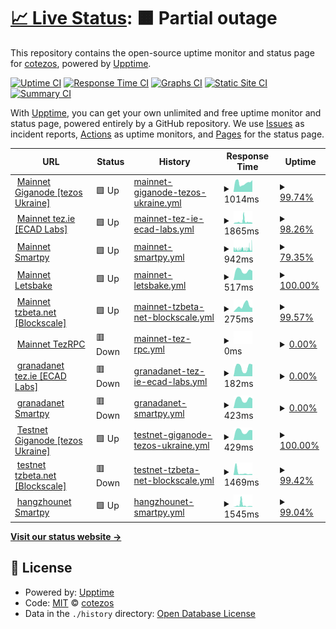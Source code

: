 # [📈 Live Status](https://cotezos.github.io/teznodes): <!--live status--> **🟧 Partial outage**

This repository contains the open-source uptime monitor and status page for [cotezos](https://cotezos.github.io/teznodes), powered by [Upptime](https://github.com/upptime/upptime).

[![Uptime CI](https://github.com/cotezos/teznodes/workflows/Uptime%20CI/badge.svg)](https://github.com/cotezos/teznodes/actions?query=workflow%3A%22Uptime+CI%22)
[![Response Time CI](https://github.com/cotezos/teznodes/workflows/Response%20Time%20CI/badge.svg)](https://github.com/cotezos/teznodes/actions?query=workflow%3A%22Response+Time+CI%22)
[![Graphs CI](https://github.com/cotezos/teznodes/workflows/Graphs%20CI/badge.svg)](https://github.com/cotezos/teznodes/actions?query=workflow%3A%22Graphs+CI%22)
[![Static Site CI](https://github.com/cotezos/teznodes/workflows/Static%20Site%20CI/badge.svg)](https://github.com/cotezos/teznodes/actions?query=workflow%3A%22Static+Site+CI%22)
[![Summary CI](https://github.com/cotezos/teznodes/workflows/Summary%20CI/badge.svg)](https://github.com/cotezos/teznodes/actions?query=workflow%3A%22Summary+CI%22)

With [Upptime](https://upptime.js.org), you can get your own unlimited and free uptime monitor and status page, powered entirely by a GitHub repository. We use [Issues](https://github.com/cotezos/teznodes/issues) as incident reports, [Actions](https://github.com/cotezos/teznodes/actions) as uptime monitors, and [Pages](https://cotezos.github.io/teznodes) for the status page.

<!--start: status pages-->
<!-- This summary is generated by Upptime (https://github.com/upptime/upptime) -->
<!-- Do not edit this manually, your changes will be overwritten -->
<!-- prettier-ignore -->
| URL | Status | History | Response Time | Uptime |
| --- | ------ | ------- | ------------- | ------ |
| <img alt="" src="https://favicons.githubusercontent.com/mainnet-tezos.giganode.io" height="13"> [Mainnet Giganode [tezos Ukraine]](https://mainnet-tezos.giganode.io/chains/main/blocks/head) | 🟩 Up | [mainnet-giganode-tezos-ukraine.yml](https://github.com/cotezos/teznodes/commits/HEAD/history/mainnet-giganode-tezos-ukraine.yml) | <details><summary><img alt="Response time graph" src="./graphs/mainnet-giganode-tezos-ukraine/response-time-week.png" height="20"> 1014ms</summary><br><a href="https://cotezos.github.io/teznodes/history/mainnet-giganode-tezos-ukraine"><img alt="Response time 1973" src="https://img.shields.io/endpoint?url=https%3A%2F%2Fraw.githubusercontent.com%2Fcotezos%2Fteznodes%2FHEAD%2Fapi%2Fmainnet-giganode-tezos-ukraine%2Fresponse-time.json"></a><br><a href="https://cotezos.github.io/teznodes/history/mainnet-giganode-tezos-ukraine"><img alt="24-hour response time 1188" src="https://img.shields.io/endpoint?url=https%3A%2F%2Fraw.githubusercontent.com%2Fcotezos%2Fteznodes%2FHEAD%2Fapi%2Fmainnet-giganode-tezos-ukraine%2Fresponse-time-day.json"></a><br><a href="https://cotezos.github.io/teznodes/history/mainnet-giganode-tezos-ukraine"><img alt="7-day response time 1014" src="https://img.shields.io/endpoint?url=https%3A%2F%2Fraw.githubusercontent.com%2Fcotezos%2Fteznodes%2FHEAD%2Fapi%2Fmainnet-giganode-tezos-ukraine%2Fresponse-time-week.json"></a><br><a href="https://cotezos.github.io/teznodes/history/mainnet-giganode-tezos-ukraine"><img alt="30-day response time 1973" src="https://img.shields.io/endpoint?url=https%3A%2F%2Fraw.githubusercontent.com%2Fcotezos%2Fteznodes%2FHEAD%2Fapi%2Fmainnet-giganode-tezos-ukraine%2Fresponse-time-month.json"></a><br><a href="https://cotezos.github.io/teznodes/history/mainnet-giganode-tezos-ukraine"><img alt="1-year response time 1973" src="https://img.shields.io/endpoint?url=https%3A%2F%2Fraw.githubusercontent.com%2Fcotezos%2Fteznodes%2FHEAD%2Fapi%2Fmainnet-giganode-tezos-ukraine%2Fresponse-time-year.json"></a></details> | <details><summary><a href="https://cotezos.github.io/teznodes/history/mainnet-giganode-tezos-ukraine">99.74%</a></summary><a href="https://cotezos.github.io/teznodes/history/mainnet-giganode-tezos-ukraine"><img alt="All-time uptime 99.33%" src="https://img.shields.io/endpoint?url=https%3A%2F%2Fraw.githubusercontent.com%2Fcotezos%2Fteznodes%2FHEAD%2Fapi%2Fmainnet-giganode-tezos-ukraine%2Fuptime.json"></a><br><a href="https://cotezos.github.io/teznodes/history/mainnet-giganode-tezos-ukraine"><img alt="24-hour uptime 98.17%" src="https://img.shields.io/endpoint?url=https%3A%2F%2Fraw.githubusercontent.com%2Fcotezos%2Fteznodes%2FHEAD%2Fapi%2Fmainnet-giganode-tezos-ukraine%2Fuptime-day.json"></a><br><a href="https://cotezos.github.io/teznodes/history/mainnet-giganode-tezos-ukraine"><img alt="7-day uptime 99.74%" src="https://img.shields.io/endpoint?url=https%3A%2F%2Fraw.githubusercontent.com%2Fcotezos%2Fteznodes%2FHEAD%2Fapi%2Fmainnet-giganode-tezos-ukraine%2Fuptime-week.json"></a><br><a href="https://cotezos.github.io/teznodes/history/mainnet-giganode-tezos-ukraine"><img alt="30-day uptime 99.33%" src="https://img.shields.io/endpoint?url=https%3A%2F%2Fraw.githubusercontent.com%2Fcotezos%2Fteznodes%2FHEAD%2Fapi%2Fmainnet-giganode-tezos-ukraine%2Fuptime-month.json"></a><br><a href="https://cotezos.github.io/teznodes/history/mainnet-giganode-tezos-ukraine"><img alt="1-year uptime 99.33%" src="https://img.shields.io/endpoint?url=https%3A%2F%2Fraw.githubusercontent.com%2Fcotezos%2Fteznodes%2FHEAD%2Fapi%2Fmainnet-giganode-tezos-ukraine%2Fuptime-year.json"></a></details>
| <img alt="" src="https://favicons.githubusercontent.com/api.tez.ie" height="13"> [Mainnet tez.ie [ECAD Labs]](https://api.tez.ie/rpc/mainnet/chains/main/blocks/head) | 🟩 Up | [mainnet-tez-ie-ecad-labs.yml](https://github.com/cotezos/teznodes/commits/HEAD/history/mainnet-tez-ie-ecad-labs.yml) | <details><summary><img alt="Response time graph" src="./graphs/mainnet-tez-ie-ecad-labs/response-time-week.png" height="20"> 1865ms</summary><br><a href="https://cotezos.github.io/teznodes/history/mainnet-tez-ie-ecad-labs"><img alt="Response time 1590" src="https://img.shields.io/endpoint?url=https%3A%2F%2Fraw.githubusercontent.com%2Fcotezos%2Fteznodes%2FHEAD%2Fapi%2Fmainnet-tez-ie-ecad-labs%2Fresponse-time.json"></a><br><a href="https://cotezos.github.io/teznodes/history/mainnet-tez-ie-ecad-labs"><img alt="24-hour response time 1153" src="https://img.shields.io/endpoint?url=https%3A%2F%2Fraw.githubusercontent.com%2Fcotezos%2Fteznodes%2FHEAD%2Fapi%2Fmainnet-tez-ie-ecad-labs%2Fresponse-time-day.json"></a><br><a href="https://cotezos.github.io/teznodes/history/mainnet-tez-ie-ecad-labs"><img alt="7-day response time 1865" src="https://img.shields.io/endpoint?url=https%3A%2F%2Fraw.githubusercontent.com%2Fcotezos%2Fteznodes%2FHEAD%2Fapi%2Fmainnet-tez-ie-ecad-labs%2Fresponse-time-week.json"></a><br><a href="https://cotezos.github.io/teznodes/history/mainnet-tez-ie-ecad-labs"><img alt="30-day response time 1590" src="https://img.shields.io/endpoint?url=https%3A%2F%2Fraw.githubusercontent.com%2Fcotezos%2Fteznodes%2FHEAD%2Fapi%2Fmainnet-tez-ie-ecad-labs%2Fresponse-time-month.json"></a><br><a href="https://cotezos.github.io/teznodes/history/mainnet-tez-ie-ecad-labs"><img alt="1-year response time 1590" src="https://img.shields.io/endpoint?url=https%3A%2F%2Fraw.githubusercontent.com%2Fcotezos%2Fteznodes%2FHEAD%2Fapi%2Fmainnet-tez-ie-ecad-labs%2Fresponse-time-year.json"></a></details> | <details><summary><a href="https://cotezos.github.io/teznodes/history/mainnet-tez-ie-ecad-labs">98.26%</a></summary><a href="https://cotezos.github.io/teznodes/history/mainnet-tez-ie-ecad-labs"><img alt="All-time uptime 98.23%" src="https://img.shields.io/endpoint?url=https%3A%2F%2Fraw.githubusercontent.com%2Fcotezos%2Fteznodes%2FHEAD%2Fapi%2Fmainnet-tez-ie-ecad-labs%2Fuptime.json"></a><br><a href="https://cotezos.github.io/teznodes/history/mainnet-tez-ie-ecad-labs"><img alt="24-hour uptime 96.34%" src="https://img.shields.io/endpoint?url=https%3A%2F%2Fraw.githubusercontent.com%2Fcotezos%2Fteznodes%2FHEAD%2Fapi%2Fmainnet-tez-ie-ecad-labs%2Fuptime-day.json"></a><br><a href="https://cotezos.github.io/teznodes/history/mainnet-tez-ie-ecad-labs"><img alt="7-day uptime 98.26%" src="https://img.shields.io/endpoint?url=https%3A%2F%2Fraw.githubusercontent.com%2Fcotezos%2Fteznodes%2FHEAD%2Fapi%2Fmainnet-tez-ie-ecad-labs%2Fuptime-week.json"></a><br><a href="https://cotezos.github.io/teznodes/history/mainnet-tez-ie-ecad-labs"><img alt="30-day uptime 98.23%" src="https://img.shields.io/endpoint?url=https%3A%2F%2Fraw.githubusercontent.com%2Fcotezos%2Fteznodes%2FHEAD%2Fapi%2Fmainnet-tez-ie-ecad-labs%2Fuptime-month.json"></a><br><a href="https://cotezos.github.io/teznodes/history/mainnet-tez-ie-ecad-labs"><img alt="1-year uptime 98.23%" src="https://img.shields.io/endpoint?url=https%3A%2F%2Fraw.githubusercontent.com%2Fcotezos%2Fteznodes%2FHEAD%2Fapi%2Fmainnet-tez-ie-ecad-labs%2Fuptime-year.json"></a></details>
| <img alt="" src="https://favicons.githubusercontent.com/mainnet.smartpy.io" height="13"> [Mainnet Smartpy](https://mainnet.smartpy.io/chains/main/blocks/head/header) | 🟩 Up | [mainnet-smartpy.yml](https://github.com/cotezos/teznodes/commits/HEAD/history/mainnet-smartpy.yml) | <details><summary><img alt="Response time graph" src="./graphs/mainnet-smartpy/response-time-week.png" height="20"> 942ms</summary><br><a href="https://cotezos.github.io/teznodes/history/mainnet-smartpy"><img alt="Response time 711" src="https://img.shields.io/endpoint?url=https%3A%2F%2Fraw.githubusercontent.com%2Fcotezos%2Fteznodes%2FHEAD%2Fapi%2Fmainnet-smartpy%2Fresponse-time.json"></a><br><a href="https://cotezos.github.io/teznodes/history/mainnet-smartpy"><img alt="24-hour response time 1075" src="https://img.shields.io/endpoint?url=https%3A%2F%2Fraw.githubusercontent.com%2Fcotezos%2Fteznodes%2FHEAD%2Fapi%2Fmainnet-smartpy%2Fresponse-time-day.json"></a><br><a href="https://cotezos.github.io/teznodes/history/mainnet-smartpy"><img alt="7-day response time 942" src="https://img.shields.io/endpoint?url=https%3A%2F%2Fraw.githubusercontent.com%2Fcotezos%2Fteznodes%2FHEAD%2Fapi%2Fmainnet-smartpy%2Fresponse-time-week.json"></a><br><a href="https://cotezos.github.io/teznodes/history/mainnet-smartpy"><img alt="30-day response time 852" src="https://img.shields.io/endpoint?url=https%3A%2F%2Fraw.githubusercontent.com%2Fcotezos%2Fteznodes%2FHEAD%2Fapi%2Fmainnet-smartpy%2Fresponse-time-month.json"></a><br><a href="https://cotezos.github.io/teznodes/history/mainnet-smartpy"><img alt="1-year response time 711" src="https://img.shields.io/endpoint?url=https%3A%2F%2Fraw.githubusercontent.com%2Fcotezos%2Fteznodes%2FHEAD%2Fapi%2Fmainnet-smartpy%2Fresponse-time-year.json"></a></details> | <details><summary><a href="https://cotezos.github.io/teznodes/history/mainnet-smartpy">79.35%</a></summary><a href="https://cotezos.github.io/teznodes/history/mainnet-smartpy"><img alt="All-time uptime 97.56%" src="https://img.shields.io/endpoint?url=https%3A%2F%2Fraw.githubusercontent.com%2Fcotezos%2Fteznodes%2FHEAD%2Fapi%2Fmainnet-smartpy%2Fuptime.json"></a><br><a href="https://cotezos.github.io/teznodes/history/mainnet-smartpy"><img alt="24-hour uptime 86.32%" src="https://img.shields.io/endpoint?url=https%3A%2F%2Fraw.githubusercontent.com%2Fcotezos%2Fteznodes%2FHEAD%2Fapi%2Fmainnet-smartpy%2Fuptime-day.json"></a><br><a href="https://cotezos.github.io/teznodes/history/mainnet-smartpy"><img alt="7-day uptime 79.35%" src="https://img.shields.io/endpoint?url=https%3A%2F%2Fraw.githubusercontent.com%2Fcotezos%2Fteznodes%2FHEAD%2Fapi%2Fmainnet-smartpy%2Fuptime-week.json"></a><br><a href="https://cotezos.github.io/teznodes/history/mainnet-smartpy"><img alt="30-day uptime 91.96%" src="https://img.shields.io/endpoint?url=https%3A%2F%2Fraw.githubusercontent.com%2Fcotezos%2Fteznodes%2FHEAD%2Fapi%2Fmainnet-smartpy%2Fuptime-month.json"></a><br><a href="https://cotezos.github.io/teznodes/history/mainnet-smartpy"><img alt="1-year uptime 97.56%" src="https://img.shields.io/endpoint?url=https%3A%2F%2Fraw.githubusercontent.com%2Fcotezos%2Fteznodes%2FHEAD%2Fapi%2Fmainnet-smartpy%2Fuptime-year.json"></a></details>
| <img alt="" src="https://favicons.githubusercontent.com/teznode.letzbake.com" height="13"> [Mainnet Letsbake](https://teznode.letzbake.com/chains/main/blocks/head/header) | 🟩 Up | [mainnet-letsbake.yml](https://github.com/cotezos/teznodes/commits/HEAD/history/mainnet-letsbake.yml) | <details><summary><img alt="Response time graph" src="./graphs/mainnet-letsbake/response-time-week.png" height="20"> 517ms</summary><br><a href="https://cotezos.github.io/teznodes/history/mainnet-letsbake"><img alt="Response time 852" src="https://img.shields.io/endpoint?url=https%3A%2F%2Fraw.githubusercontent.com%2Fcotezos%2Fteznodes%2FHEAD%2Fapi%2Fmainnet-letsbake%2Fresponse-time.json"></a><br><a href="https://cotezos.github.io/teznodes/history/mainnet-letsbake"><img alt="24-hour response time 504" src="https://img.shields.io/endpoint?url=https%3A%2F%2Fraw.githubusercontent.com%2Fcotezos%2Fteznodes%2FHEAD%2Fapi%2Fmainnet-letsbake%2Fresponse-time-day.json"></a><br><a href="https://cotezos.github.io/teznodes/history/mainnet-letsbake"><img alt="7-day response time 517" src="https://img.shields.io/endpoint?url=https%3A%2F%2Fraw.githubusercontent.com%2Fcotezos%2Fteznodes%2FHEAD%2Fapi%2Fmainnet-letsbake%2Fresponse-time-week.json"></a><br><a href="https://cotezos.github.io/teznodes/history/mainnet-letsbake"><img alt="30-day response time 529" src="https://img.shields.io/endpoint?url=https%3A%2F%2Fraw.githubusercontent.com%2Fcotezos%2Fteznodes%2FHEAD%2Fapi%2Fmainnet-letsbake%2Fresponse-time-month.json"></a><br><a href="https://cotezos.github.io/teznodes/history/mainnet-letsbake"><img alt="1-year response time 852" src="https://img.shields.io/endpoint?url=https%3A%2F%2Fraw.githubusercontent.com%2Fcotezos%2Fteznodes%2FHEAD%2Fapi%2Fmainnet-letsbake%2Fresponse-time-year.json"></a></details> | <details><summary><a href="https://cotezos.github.io/teznodes/history/mainnet-letsbake">100.00%</a></summary><a href="https://cotezos.github.io/teznodes/history/mainnet-letsbake"><img alt="All-time uptime 99.53%" src="https://img.shields.io/endpoint?url=https%3A%2F%2Fraw.githubusercontent.com%2Fcotezos%2Fteznodes%2FHEAD%2Fapi%2Fmainnet-letsbake%2Fuptime.json"></a><br><a href="https://cotezos.github.io/teznodes/history/mainnet-letsbake"><img alt="24-hour uptime 100.00%" src="https://img.shields.io/endpoint?url=https%3A%2F%2Fraw.githubusercontent.com%2Fcotezos%2Fteznodes%2FHEAD%2Fapi%2Fmainnet-letsbake%2Fuptime-day.json"></a><br><a href="https://cotezos.github.io/teznodes/history/mainnet-letsbake"><img alt="7-day uptime 100.00%" src="https://img.shields.io/endpoint?url=https%3A%2F%2Fraw.githubusercontent.com%2Fcotezos%2Fteznodes%2FHEAD%2Fapi%2Fmainnet-letsbake%2Fuptime-week.json"></a><br><a href="https://cotezos.github.io/teznodes/history/mainnet-letsbake"><img alt="30-day uptime 99.51%" src="https://img.shields.io/endpoint?url=https%3A%2F%2Fraw.githubusercontent.com%2Fcotezos%2Fteznodes%2FHEAD%2Fapi%2Fmainnet-letsbake%2Fuptime-month.json"></a><br><a href="https://cotezos.github.io/teznodes/history/mainnet-letsbake"><img alt="1-year uptime 99.53%" src="https://img.shields.io/endpoint?url=https%3A%2F%2Fraw.githubusercontent.com%2Fcotezos%2Fteznodes%2FHEAD%2Fapi%2Fmainnet-letsbake%2Fuptime-year.json"></a></details>
| <img alt="" src="https://favicons.githubusercontent.com/rpc.tzbeta.net" height="13"> [Mainnet tzbeta.net [Blockscale]](https://rpc.tzbeta.net/chains/main/blocks/head/header) | 🟩 Up | [mainnet-tzbeta-net-blockscale.yml](https://github.com/cotezos/teznodes/commits/HEAD/history/mainnet-tzbeta-net-blockscale.yml) | <details><summary><img alt="Response time graph" src="./graphs/mainnet-tzbeta-net-blockscale/response-time-week.png" height="20"> 275ms</summary><br><a href="https://cotezos.github.io/teznodes/history/mainnet-tzbeta-net-blockscale"><img alt="Response time 275" src="https://img.shields.io/endpoint?url=https%3A%2F%2Fraw.githubusercontent.com%2Fcotezos%2Fteznodes%2FHEAD%2Fapi%2Fmainnet-tzbeta-net-blockscale%2Fresponse-time.json"></a><br><a href="https://cotezos.github.io/teznodes/history/mainnet-tzbeta-net-blockscale"><img alt="24-hour response time 185" src="https://img.shields.io/endpoint?url=https%3A%2F%2Fraw.githubusercontent.com%2Fcotezos%2Fteznodes%2FHEAD%2Fapi%2Fmainnet-tzbeta-net-blockscale%2Fresponse-time-day.json"></a><br><a href="https://cotezos.github.io/teznodes/history/mainnet-tzbeta-net-blockscale"><img alt="7-day response time 275" src="https://img.shields.io/endpoint?url=https%3A%2F%2Fraw.githubusercontent.com%2Fcotezos%2Fteznodes%2FHEAD%2Fapi%2Fmainnet-tzbeta-net-blockscale%2Fresponse-time-week.json"></a><br><a href="https://cotezos.github.io/teznodes/history/mainnet-tzbeta-net-blockscale"><img alt="30-day response time 275" src="https://img.shields.io/endpoint?url=https%3A%2F%2Fraw.githubusercontent.com%2Fcotezos%2Fteznodes%2FHEAD%2Fapi%2Fmainnet-tzbeta-net-blockscale%2Fresponse-time-month.json"></a><br><a href="https://cotezos.github.io/teznodes/history/mainnet-tzbeta-net-blockscale"><img alt="1-year response time 275" src="https://img.shields.io/endpoint?url=https%3A%2F%2Fraw.githubusercontent.com%2Fcotezos%2Fteznodes%2FHEAD%2Fapi%2Fmainnet-tzbeta-net-blockscale%2Fresponse-time-year.json"></a></details> | <details><summary><a href="https://cotezos.github.io/teznodes/history/mainnet-tzbeta-net-blockscale">99.57%</a></summary><a href="https://cotezos.github.io/teznodes/history/mainnet-tzbeta-net-blockscale"><img alt="All-time uptime 99.88%" src="https://img.shields.io/endpoint?url=https%3A%2F%2Fraw.githubusercontent.com%2Fcotezos%2Fteznodes%2FHEAD%2Fapi%2Fmainnet-tzbeta-net-blockscale%2Fuptime.json"></a><br><a href="https://cotezos.github.io/teznodes/history/mainnet-tzbeta-net-blockscale"><img alt="24-hour uptime 100.00%" src="https://img.shields.io/endpoint?url=https%3A%2F%2Fraw.githubusercontent.com%2Fcotezos%2Fteznodes%2FHEAD%2Fapi%2Fmainnet-tzbeta-net-blockscale%2Fuptime-day.json"></a><br><a href="https://cotezos.github.io/teznodes/history/mainnet-tzbeta-net-blockscale"><img alt="7-day uptime 99.57%" src="https://img.shields.io/endpoint?url=https%3A%2F%2Fraw.githubusercontent.com%2Fcotezos%2Fteznodes%2FHEAD%2Fapi%2Fmainnet-tzbeta-net-blockscale%2Fuptime-week.json"></a><br><a href="https://cotezos.github.io/teznodes/history/mainnet-tzbeta-net-blockscale"><img alt="30-day uptime 99.88%" src="https://img.shields.io/endpoint?url=https%3A%2F%2Fraw.githubusercontent.com%2Fcotezos%2Fteznodes%2FHEAD%2Fapi%2Fmainnet-tzbeta-net-blockscale%2Fuptime-month.json"></a><br><a href="https://cotezos.github.io/teznodes/history/mainnet-tzbeta-net-blockscale"><img alt="1-year uptime 99.88%" src="https://img.shields.io/endpoint?url=https%3A%2F%2Fraw.githubusercontent.com%2Fcotezos%2Fteznodes%2FHEAD%2Fapi%2Fmainnet-tzbeta-net-blockscale%2Fuptime-year.json"></a></details>
| <img alt="" src="https://favicons.githubusercontent.com/mainnet.tezrpc.me" height="13"> [Mainnet TezRPC](https://mainnet.tezrpc.me/chains/main/blocks/head/header) | 🟥 Down | [mainnet-tez-rpc.yml](https://github.com/cotezos/teznodes/commits/HEAD/history/mainnet-tez-rpc.yml) | <details><summary><img alt="Response time graph" src="./graphs/mainnet-tez-rpc/response-time-week.png" height="20"> 0ms</summary><br><a href="https://cotezos.github.io/teznodes/history/mainnet-tez-rpc"><img alt="Response time 661" src="https://img.shields.io/endpoint?url=https%3A%2F%2Fraw.githubusercontent.com%2Fcotezos%2Fteznodes%2FHEAD%2Fapi%2Fmainnet-tez-rpc%2Fresponse-time.json"></a><br><a href="https://cotezos.github.io/teznodes/history/mainnet-tez-rpc"><img alt="24-hour response time 0" src="https://img.shields.io/endpoint?url=https%3A%2F%2Fraw.githubusercontent.com%2Fcotezos%2Fteznodes%2FHEAD%2Fapi%2Fmainnet-tez-rpc%2Fresponse-time-day.json"></a><br><a href="https://cotezos.github.io/teznodes/history/mainnet-tez-rpc"><img alt="7-day response time 0" src="https://img.shields.io/endpoint?url=https%3A%2F%2Fraw.githubusercontent.com%2Fcotezos%2Fteznodes%2FHEAD%2Fapi%2Fmainnet-tez-rpc%2Fresponse-time-week.json"></a><br><a href="https://cotezos.github.io/teznodes/history/mainnet-tez-rpc"><img alt="30-day response time 0" src="https://img.shields.io/endpoint?url=https%3A%2F%2Fraw.githubusercontent.com%2Fcotezos%2Fteznodes%2FHEAD%2Fapi%2Fmainnet-tez-rpc%2Fresponse-time-month.json"></a><br><a href="https://cotezos.github.io/teznodes/history/mainnet-tez-rpc"><img alt="1-year response time 661" src="https://img.shields.io/endpoint?url=https%3A%2F%2Fraw.githubusercontent.com%2Fcotezos%2Fteznodes%2FHEAD%2Fapi%2Fmainnet-tez-rpc%2Fresponse-time-year.json"></a></details> | <details><summary><a href="https://cotezos.github.io/teznodes/history/mainnet-tez-rpc">0.00%</a></summary><a href="https://cotezos.github.io/teznodes/history/mainnet-tez-rpc"><img alt="All-time uptime 23.38%" src="https://img.shields.io/endpoint?url=https%3A%2F%2Fraw.githubusercontent.com%2Fcotezos%2Fteznodes%2FHEAD%2Fapi%2Fmainnet-tez-rpc%2Fuptime.json"></a><br><a href="https://cotezos.github.io/teznodes/history/mainnet-tez-rpc"><img alt="24-hour uptime 0.00%" src="https://img.shields.io/endpoint?url=https%3A%2F%2Fraw.githubusercontent.com%2Fcotezos%2Fteznodes%2FHEAD%2Fapi%2Fmainnet-tez-rpc%2Fuptime-day.json"></a><br><a href="https://cotezos.github.io/teznodes/history/mainnet-tez-rpc"><img alt="7-day uptime 0.00%" src="https://img.shields.io/endpoint?url=https%3A%2F%2Fraw.githubusercontent.com%2Fcotezos%2Fteznodes%2FHEAD%2Fapi%2Fmainnet-tez-rpc%2Fuptime-week.json"></a><br><a href="https://cotezos.github.io/teznodes/history/mainnet-tez-rpc"><img alt="30-day uptime 1.38%" src="https://img.shields.io/endpoint?url=https%3A%2F%2Fraw.githubusercontent.com%2Fcotezos%2Fteznodes%2FHEAD%2Fapi%2Fmainnet-tez-rpc%2Fuptime-month.json"></a><br><a href="https://cotezos.github.io/teznodes/history/mainnet-tez-rpc"><img alt="1-year uptime 23.38%" src="https://img.shields.io/endpoint?url=https%3A%2F%2Fraw.githubusercontent.com%2Fcotezos%2Fteznodes%2FHEAD%2Fapi%2Fmainnet-tez-rpc%2Fuptime-year.json"></a></details>
| <img alt="" src="https://favicons.githubusercontent.com/api.tez.ie" height="13"> [granadanet tez.ie [ECAD Labs]](https://api.tez.ie/rpc/granadanet/chains/main/blocks/head/header) | 🟥 Down | [granadanet-tez-ie-ecad-labs.yml](https://github.com/cotezos/teznodes/commits/HEAD/history/granadanet-tez-ie-ecad-labs.yml) | <details><summary><img alt="Response time graph" src="./graphs/granadanet-tez-ie-ecad-labs/response-time-week.png" height="20"> 182ms</summary><br><a href="https://cotezos.github.io/teznodes/history/granadanet-tez-ie-ecad-labs"><img alt="Response time 209" src="https://img.shields.io/endpoint?url=https%3A%2F%2Fraw.githubusercontent.com%2Fcotezos%2Fteznodes%2FHEAD%2Fapi%2Fgranadanet-tez-ie-ecad-labs%2Fresponse-time.json"></a><br><a href="https://cotezos.github.io/teznodes/history/granadanet-tez-ie-ecad-labs"><img alt="24-hour response time 235" src="https://img.shields.io/endpoint?url=https%3A%2F%2Fraw.githubusercontent.com%2Fcotezos%2Fteznodes%2FHEAD%2Fapi%2Fgranadanet-tez-ie-ecad-labs%2Fresponse-time-day.json"></a><br><a href="https://cotezos.github.io/teznodes/history/granadanet-tez-ie-ecad-labs"><img alt="7-day response time 182" src="https://img.shields.io/endpoint?url=https%3A%2F%2Fraw.githubusercontent.com%2Fcotezos%2Fteznodes%2FHEAD%2Fapi%2Fgranadanet-tez-ie-ecad-labs%2Fresponse-time-week.json"></a><br><a href="https://cotezos.github.io/teznodes/history/granadanet-tez-ie-ecad-labs"><img alt="30-day response time 209" src="https://img.shields.io/endpoint?url=https%3A%2F%2Fraw.githubusercontent.com%2Fcotezos%2Fteznodes%2FHEAD%2Fapi%2Fgranadanet-tez-ie-ecad-labs%2Fresponse-time-month.json"></a><br><a href="https://cotezos.github.io/teznodes/history/granadanet-tez-ie-ecad-labs"><img alt="1-year response time 209" src="https://img.shields.io/endpoint?url=https%3A%2F%2Fraw.githubusercontent.com%2Fcotezos%2Fteznodes%2FHEAD%2Fapi%2Fgranadanet-tez-ie-ecad-labs%2Fresponse-time-year.json"></a></details> | <details><summary><a href="https://cotezos.github.io/teznodes/history/granadanet-tez-ie-ecad-labs">0.00%</a></summary><a href="https://cotezos.github.io/teznodes/history/granadanet-tez-ie-ecad-labs"><img alt="All-time uptime 34.09%" src="https://img.shields.io/endpoint?url=https%3A%2F%2Fraw.githubusercontent.com%2Fcotezos%2Fteznodes%2FHEAD%2Fapi%2Fgranadanet-tez-ie-ecad-labs%2Fuptime.json"></a><br><a href="https://cotezos.github.io/teznodes/history/granadanet-tez-ie-ecad-labs"><img alt="24-hour uptime 0.00%" src="https://img.shields.io/endpoint?url=https%3A%2F%2Fraw.githubusercontent.com%2Fcotezos%2Fteznodes%2FHEAD%2Fapi%2Fgranadanet-tez-ie-ecad-labs%2Fuptime-day.json"></a><br><a href="https://cotezos.github.io/teznodes/history/granadanet-tez-ie-ecad-labs"><img alt="7-day uptime 0.00%" src="https://img.shields.io/endpoint?url=https%3A%2F%2Fraw.githubusercontent.com%2Fcotezos%2Fteznodes%2FHEAD%2Fapi%2Fgranadanet-tez-ie-ecad-labs%2Fuptime-week.json"></a><br><a href="https://cotezos.github.io/teznodes/history/granadanet-tez-ie-ecad-labs"><img alt="30-day uptime 34.09%" src="https://img.shields.io/endpoint?url=https%3A%2F%2Fraw.githubusercontent.com%2Fcotezos%2Fteznodes%2FHEAD%2Fapi%2Fgranadanet-tez-ie-ecad-labs%2Fuptime-month.json"></a><br><a href="https://cotezos.github.io/teznodes/history/granadanet-tez-ie-ecad-labs"><img alt="1-year uptime 34.09%" src="https://img.shields.io/endpoint?url=https%3A%2F%2Fraw.githubusercontent.com%2Fcotezos%2Fteznodes%2FHEAD%2Fapi%2Fgranadanet-tez-ie-ecad-labs%2Fuptime-year.json"></a></details>
| <img alt="" src="https://favicons.githubusercontent.com/granadanet.smartpy.io" height="13"> [granadanet Smartpy](https://granadanet.smartpy.io/chains/main/blocks/head/header) | 🟥 Down | [granadanet-smartpy.yml](https://github.com/cotezos/teznodes/commits/HEAD/history/granadanet-smartpy.yml) | <details><summary><img alt="Response time graph" src="./graphs/granadanet-smartpy/response-time-week.png" height="20"> 423ms</summary><br><a href="https://cotezos.github.io/teznodes/history/granadanet-smartpy"><img alt="Response time 634" src="https://img.shields.io/endpoint?url=https%3A%2F%2Fraw.githubusercontent.com%2Fcotezos%2Fteznodes%2FHEAD%2Fapi%2Fgranadanet-smartpy%2Fresponse-time.json"></a><br><a href="https://cotezos.github.io/teznodes/history/granadanet-smartpy"><img alt="24-hour response time 450" src="https://img.shields.io/endpoint?url=https%3A%2F%2Fraw.githubusercontent.com%2Fcotezos%2Fteznodes%2FHEAD%2Fapi%2Fgranadanet-smartpy%2Fresponse-time-day.json"></a><br><a href="https://cotezos.github.io/teznodes/history/granadanet-smartpy"><img alt="7-day response time 423" src="https://img.shields.io/endpoint?url=https%3A%2F%2Fraw.githubusercontent.com%2Fcotezos%2Fteznodes%2FHEAD%2Fapi%2Fgranadanet-smartpy%2Fresponse-time-week.json"></a><br><a href="https://cotezos.github.io/teznodes/history/granadanet-smartpy"><img alt="30-day response time 1053" src="https://img.shields.io/endpoint?url=https%3A%2F%2Fraw.githubusercontent.com%2Fcotezos%2Fteznodes%2FHEAD%2Fapi%2Fgranadanet-smartpy%2Fresponse-time-month.json"></a><br><a href="https://cotezos.github.io/teznodes/history/granadanet-smartpy"><img alt="1-year response time 634" src="https://img.shields.io/endpoint?url=https%3A%2F%2Fraw.githubusercontent.com%2Fcotezos%2Fteznodes%2FHEAD%2Fapi%2Fgranadanet-smartpy%2Fresponse-time-year.json"></a></details> | <details><summary><a href="https://cotezos.github.io/teznodes/history/granadanet-smartpy">0.00%</a></summary><a href="https://cotezos.github.io/teznodes/history/granadanet-smartpy"><img alt="All-time uptime 85.92%" src="https://img.shields.io/endpoint?url=https%3A%2F%2Fraw.githubusercontent.com%2Fcotezos%2Fteznodes%2FHEAD%2Fapi%2Fgranadanet-smartpy%2Fuptime.json"></a><br><a href="https://cotezos.github.io/teznodes/history/granadanet-smartpy"><img alt="24-hour uptime 0.00%" src="https://img.shields.io/endpoint?url=https%3A%2F%2Fraw.githubusercontent.com%2Fcotezos%2Fteznodes%2FHEAD%2Fapi%2Fgranadanet-smartpy%2Fuptime-day.json"></a><br><a href="https://cotezos.github.io/teznodes/history/granadanet-smartpy"><img alt="7-day uptime 0.00%" src="https://img.shields.io/endpoint?url=https%3A%2F%2Fraw.githubusercontent.com%2Fcotezos%2Fteznodes%2FHEAD%2Fapi%2Fgranadanet-smartpy%2Fuptime-week.json"></a><br><a href="https://cotezos.github.io/teznodes/history/granadanet-smartpy"><img alt="30-day uptime 46.21%" src="https://img.shields.io/endpoint?url=https%3A%2F%2Fraw.githubusercontent.com%2Fcotezos%2Fteznodes%2FHEAD%2Fapi%2Fgranadanet-smartpy%2Fuptime-month.json"></a><br><a href="https://cotezos.github.io/teznodes/history/granadanet-smartpy"><img alt="1-year uptime 85.92%" src="https://img.shields.io/endpoint?url=https%3A%2F%2Fraw.githubusercontent.com%2Fcotezos%2Fteznodes%2FHEAD%2Fapi%2Fgranadanet-smartpy%2Fuptime-year.json"></a></details>
| <img alt="" src="https://favicons.githubusercontent.com/testnet-tezos.giganode.io" height="13"> [Testnet Giganode [tezos Ukraine]](https://testnet-tezos.giganode.io/chains/main/blocks/head/header) | 🟩 Up | [testnet-giganode-tezos-ukraine.yml](https://github.com/cotezos/teznodes/commits/HEAD/history/testnet-giganode-tezos-ukraine.yml) | <details><summary><img alt="Response time graph" src="./graphs/testnet-giganode-tezos-ukraine/response-time-week.png" height="20"> 429ms</summary><br><a href="https://cotezos.github.io/teznodes/history/testnet-giganode-tezos-ukraine"><img alt="Response time 419" src="https://img.shields.io/endpoint?url=https%3A%2F%2Fraw.githubusercontent.com%2Fcotezos%2Fteznodes%2FHEAD%2Fapi%2Ftestnet-giganode-tezos-ukraine%2Fresponse-time.json"></a><br><a href="https://cotezos.github.io/teznodes/history/testnet-giganode-tezos-ukraine"><img alt="24-hour response time 464" src="https://img.shields.io/endpoint?url=https%3A%2F%2Fraw.githubusercontent.com%2Fcotezos%2Fteznodes%2FHEAD%2Fapi%2Ftestnet-giganode-tezos-ukraine%2Fresponse-time-day.json"></a><br><a href="https://cotezos.github.io/teznodes/history/testnet-giganode-tezos-ukraine"><img alt="7-day response time 429" src="https://img.shields.io/endpoint?url=https%3A%2F%2Fraw.githubusercontent.com%2Fcotezos%2Fteznodes%2FHEAD%2Fapi%2Ftestnet-giganode-tezos-ukraine%2Fresponse-time-week.json"></a><br><a href="https://cotezos.github.io/teznodes/history/testnet-giganode-tezos-ukraine"><img alt="30-day response time 419" src="https://img.shields.io/endpoint?url=https%3A%2F%2Fraw.githubusercontent.com%2Fcotezos%2Fteznodes%2FHEAD%2Fapi%2Ftestnet-giganode-tezos-ukraine%2Fresponse-time-month.json"></a><br><a href="https://cotezos.github.io/teznodes/history/testnet-giganode-tezos-ukraine"><img alt="1-year response time 419" src="https://img.shields.io/endpoint?url=https%3A%2F%2Fraw.githubusercontent.com%2Fcotezos%2Fteznodes%2FHEAD%2Fapi%2Ftestnet-giganode-tezos-ukraine%2Fresponse-time-year.json"></a></details> | <details><summary><a href="https://cotezos.github.io/teznodes/history/testnet-giganode-tezos-ukraine">100.00%</a></summary><a href="https://cotezos.github.io/teznodes/history/testnet-giganode-tezos-ukraine"><img alt="All-time uptime 83.18%" src="https://img.shields.io/endpoint?url=https%3A%2F%2Fraw.githubusercontent.com%2Fcotezos%2Fteznodes%2FHEAD%2Fapi%2Ftestnet-giganode-tezos-ukraine%2Fuptime.json"></a><br><a href="https://cotezos.github.io/teznodes/history/testnet-giganode-tezos-ukraine"><img alt="24-hour uptime 100.00%" src="https://img.shields.io/endpoint?url=https%3A%2F%2Fraw.githubusercontent.com%2Fcotezos%2Fteznodes%2FHEAD%2Fapi%2Ftestnet-giganode-tezos-ukraine%2Fuptime-day.json"></a><br><a href="https://cotezos.github.io/teznodes/history/testnet-giganode-tezos-ukraine"><img alt="7-day uptime 100.00%" src="https://img.shields.io/endpoint?url=https%3A%2F%2Fraw.githubusercontent.com%2Fcotezos%2Fteznodes%2FHEAD%2Fapi%2Ftestnet-giganode-tezos-ukraine%2Fuptime-week.json"></a><br><a href="https://cotezos.github.io/teznodes/history/testnet-giganode-tezos-ukraine"><img alt="30-day uptime 83.18%" src="https://img.shields.io/endpoint?url=https%3A%2F%2Fraw.githubusercontent.com%2Fcotezos%2Fteznodes%2FHEAD%2Fapi%2Ftestnet-giganode-tezos-ukraine%2Fuptime-month.json"></a><br><a href="https://cotezos.github.io/teznodes/history/testnet-giganode-tezos-ukraine"><img alt="1-year uptime 83.18%" src="https://img.shields.io/endpoint?url=https%3A%2F%2Fraw.githubusercontent.com%2Fcotezos%2Fteznodes%2FHEAD%2Fapi%2Ftestnet-giganode-tezos-ukraine%2Fuptime-year.json"></a></details>
| <img alt="" src="https://favicons.githubusercontent.com/rpczero.tzbeta.net" height="13"> [testnet tzbeta.net [Blockscale]](https://rpczero.tzbeta.net/chains/main/blocks/head/header) | 🟥 Down | [testnet-tzbeta-net-blockscale.yml](https://github.com/cotezos/teznodes/commits/HEAD/history/testnet-tzbeta-net-blockscale.yml) | <details><summary><img alt="Response time graph" src="./graphs/testnet-tzbeta-net-blockscale/response-time-week.png" height="20"> 1469ms</summary><br><a href="https://cotezos.github.io/teznodes/history/testnet-tzbeta-net-blockscale"><img alt="Response time 3200" src="https://img.shields.io/endpoint?url=https%3A%2F%2Fraw.githubusercontent.com%2Fcotezos%2Fteznodes%2FHEAD%2Fapi%2Ftestnet-tzbeta-net-blockscale%2Fresponse-time.json"></a><br><a href="https://cotezos.github.io/teznodes/history/testnet-tzbeta-net-blockscale"><img alt="24-hour response time 558" src="https://img.shields.io/endpoint?url=https%3A%2F%2Fraw.githubusercontent.com%2Fcotezos%2Fteznodes%2FHEAD%2Fapi%2Ftestnet-tzbeta-net-blockscale%2Fresponse-time-day.json"></a><br><a href="https://cotezos.github.io/teznodes/history/testnet-tzbeta-net-blockscale"><img alt="7-day response time 1469" src="https://img.shields.io/endpoint?url=https%3A%2F%2Fraw.githubusercontent.com%2Fcotezos%2Fteznodes%2FHEAD%2Fapi%2Ftestnet-tzbeta-net-blockscale%2Fresponse-time-week.json"></a><br><a href="https://cotezos.github.io/teznodes/history/testnet-tzbeta-net-blockscale"><img alt="30-day response time 3200" src="https://img.shields.io/endpoint?url=https%3A%2F%2Fraw.githubusercontent.com%2Fcotezos%2Fteznodes%2FHEAD%2Fapi%2Ftestnet-tzbeta-net-blockscale%2Fresponse-time-month.json"></a><br><a href="https://cotezos.github.io/teznodes/history/testnet-tzbeta-net-blockscale"><img alt="1-year response time 3200" src="https://img.shields.io/endpoint?url=https%3A%2F%2Fraw.githubusercontent.com%2Fcotezos%2Fteznodes%2FHEAD%2Fapi%2Ftestnet-tzbeta-net-blockscale%2Fresponse-time-year.json"></a></details> | <details><summary><a href="https://cotezos.github.io/teznodes/history/testnet-tzbeta-net-blockscale">99.42%</a></summary><a href="https://cotezos.github.io/teznodes/history/testnet-tzbeta-net-blockscale"><img alt="All-time uptime 89.80%" src="https://img.shields.io/endpoint?url=https%3A%2F%2Fraw.githubusercontent.com%2Fcotezos%2Fteznodes%2FHEAD%2Fapi%2Ftestnet-tzbeta-net-blockscale%2Fuptime.json"></a><br><a href="https://cotezos.github.io/teznodes/history/testnet-tzbeta-net-blockscale"><img alt="24-hour uptime 97.11%" src="https://img.shields.io/endpoint?url=https%3A%2F%2Fraw.githubusercontent.com%2Fcotezos%2Fteznodes%2FHEAD%2Fapi%2Ftestnet-tzbeta-net-blockscale%2Fuptime-day.json"></a><br><a href="https://cotezos.github.io/teznodes/history/testnet-tzbeta-net-blockscale"><img alt="7-day uptime 99.42%" src="https://img.shields.io/endpoint?url=https%3A%2F%2Fraw.githubusercontent.com%2Fcotezos%2Fteznodes%2FHEAD%2Fapi%2Ftestnet-tzbeta-net-blockscale%2Fuptime-week.json"></a><br><a href="https://cotezos.github.io/teznodes/history/testnet-tzbeta-net-blockscale"><img alt="30-day uptime 89.80%" src="https://img.shields.io/endpoint?url=https%3A%2F%2Fraw.githubusercontent.com%2Fcotezos%2Fteznodes%2FHEAD%2Fapi%2Ftestnet-tzbeta-net-blockscale%2Fuptime-month.json"></a><br><a href="https://cotezos.github.io/teznodes/history/testnet-tzbeta-net-blockscale"><img alt="1-year uptime 89.80%" src="https://img.shields.io/endpoint?url=https%3A%2F%2Fraw.githubusercontent.com%2Fcotezos%2Fteznodes%2FHEAD%2Fapi%2Ftestnet-tzbeta-net-blockscale%2Fuptime-year.json"></a></details>
| <img alt="" src="https://favicons.githubusercontent.com/hangzhounet.smartpy.io" height="13"> [hangzhounet Smartpy](https://hangzhounet.smartpy.io/chains/main/blocks/head/header) | 🟩 Up | [hangzhounet-smartpy.yml](https://github.com/cotezos/teznodes/commits/HEAD/history/hangzhounet-smartpy.yml) | <details><summary><img alt="Response time graph" src="./graphs/hangzhounet-smartpy/response-time-week.png" height="20"> 1545ms</summary><br><a href="https://cotezos.github.io/teznodes/history/hangzhounet-smartpy"><img alt="Response time 1337" src="https://img.shields.io/endpoint?url=https%3A%2F%2Fraw.githubusercontent.com%2Fcotezos%2Fteznodes%2FHEAD%2Fapi%2Fhangzhounet-smartpy%2Fresponse-time.json"></a><br><a href="https://cotezos.github.io/teznodes/history/hangzhounet-smartpy"><img alt="24-hour response time 491" src="https://img.shields.io/endpoint?url=https%3A%2F%2Fraw.githubusercontent.com%2Fcotezos%2Fteznodes%2FHEAD%2Fapi%2Fhangzhounet-smartpy%2Fresponse-time-day.json"></a><br><a href="https://cotezos.github.io/teznodes/history/hangzhounet-smartpy"><img alt="7-day response time 1545" src="https://img.shields.io/endpoint?url=https%3A%2F%2Fraw.githubusercontent.com%2Fcotezos%2Fteznodes%2FHEAD%2Fapi%2Fhangzhounet-smartpy%2Fresponse-time-week.json"></a><br><a href="https://cotezos.github.io/teznodes/history/hangzhounet-smartpy"><img alt="30-day response time 711" src="https://img.shields.io/endpoint?url=https%3A%2F%2Fraw.githubusercontent.com%2Fcotezos%2Fteznodes%2FHEAD%2Fapi%2Fhangzhounet-smartpy%2Fresponse-time-month.json"></a><br><a href="https://cotezos.github.io/teznodes/history/hangzhounet-smartpy"><img alt="1-year response time 1337" src="https://img.shields.io/endpoint?url=https%3A%2F%2Fraw.githubusercontent.com%2Fcotezos%2Fteznodes%2FHEAD%2Fapi%2Fhangzhounet-smartpy%2Fresponse-time-year.json"></a></details> | <details><summary><a href="https://cotezos.github.io/teznodes/history/hangzhounet-smartpy">99.04%</a></summary><a href="https://cotezos.github.io/teznodes/history/hangzhounet-smartpy"><img alt="All-time uptime 99.63%" src="https://img.shields.io/endpoint?url=https%3A%2F%2Fraw.githubusercontent.com%2Fcotezos%2Fteznodes%2FHEAD%2Fapi%2Fhangzhounet-smartpy%2Fuptime.json"></a><br><a href="https://cotezos.github.io/teznodes/history/hangzhounet-smartpy"><img alt="24-hour uptime 100.00%" src="https://img.shields.io/endpoint?url=https%3A%2F%2Fraw.githubusercontent.com%2Fcotezos%2Fteznodes%2FHEAD%2Fapi%2Fhangzhounet-smartpy%2Fuptime-day.json"></a><br><a href="https://cotezos.github.io/teznodes/history/hangzhounet-smartpy"><img alt="7-day uptime 99.04%" src="https://img.shields.io/endpoint?url=https%3A%2F%2Fraw.githubusercontent.com%2Fcotezos%2Fteznodes%2FHEAD%2Fapi%2Fhangzhounet-smartpy%2Fuptime-week.json"></a><br><a href="https://cotezos.github.io/teznodes/history/hangzhounet-smartpy"><img alt="30-day uptime 99.70%" src="https://img.shields.io/endpoint?url=https%3A%2F%2Fraw.githubusercontent.com%2Fcotezos%2Fteznodes%2FHEAD%2Fapi%2Fhangzhounet-smartpy%2Fuptime-month.json"></a><br><a href="https://cotezos.github.io/teznodes/history/hangzhounet-smartpy"><img alt="1-year uptime 99.63%" src="https://img.shields.io/endpoint?url=https%3A%2F%2Fraw.githubusercontent.com%2Fcotezos%2Fteznodes%2FHEAD%2Fapi%2Fhangzhounet-smartpy%2Fuptime-year.json"></a></details>

<!--end: status pages-->

[**Visit our status website →**](https://cotezos.github.io/teznodes)

## 📄 License

- Powered by: [Upptime](https://github.com/upptime/upptime)
- Code: [MIT](./LICENSE) © [cotezos](https://cotezos.github.io/teznodes)
- Data in the `./history` directory: [Open Database License](https://opendatacommons.org/licenses/odbl/1-0/)
